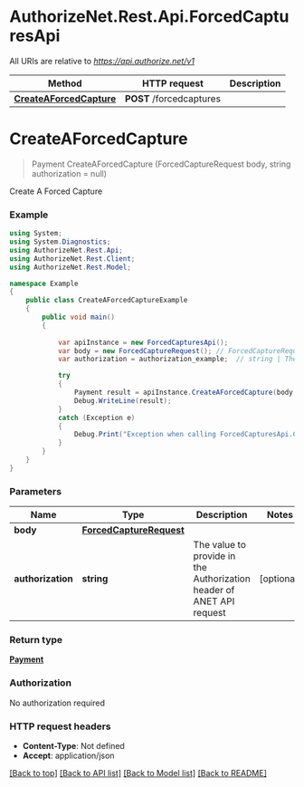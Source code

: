 # AuthorizeNet.Rest.Api.ForcedCapturesApi

All URIs are relative to *https://api.authorize.net/v1*

Method | HTTP request | Description
------------- | ------------- | -------------
[**CreateAForcedCapture**](ForcedCapturesApi.md#createaforcedcapture) | **POST** /forcedcaptures | 


# **CreateAForcedCapture**
> Payment CreateAForcedCapture (ForcedCaptureRequest body, string authorization = null)



Create A Forced Capture

### Example
```csharp
using System;
using System.Diagnostics;
using AuthorizeNet.Rest.Api;
using AuthorizeNet.Rest.Client;
using AuthorizeNet.Rest.Model;

namespace Example
{
    public class CreateAForcedCaptureExample
    {
        public void main()
        {
            
            var apiInstance = new ForcedCapturesApi();
            var body = new ForcedCaptureRequest(); // ForcedCaptureRequest | 
            var authorization = authorization_example;  // string | The value to provide in the Authorization header of ANET API request (optional) 

            try
            {
                Payment result = apiInstance.CreateAForcedCapture(body, authorization);
                Debug.WriteLine(result);
            }
            catch (Exception e)
            {
                Debug.Print("Exception when calling ForcedCapturesApi.CreateAForcedCapture: " + e.Message );
            }
        }
    }
}
```

### Parameters

Name | Type | Description  | Notes
------------- | ------------- | ------------- | -------------
 **body** | [**ForcedCaptureRequest**](ForcedCaptureRequest.md)|  | 
 **authorization** | **string**| The value to provide in the Authorization header of ANET API request | [optional] 

### Return type

[**Payment**](Payment.md)

### Authorization

No authorization required

### HTTP request headers

 - **Content-Type**: Not defined
 - **Accept**: application/json

[[Back to top]](#) [[Back to API list]](../README.md#documentation-for-api-endpoints) [[Back to Model list]](../README.md#documentation-for-models) [[Back to README]](../README.md)

